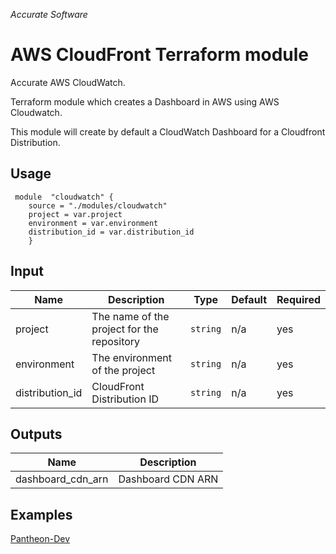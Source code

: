 
*Accurate Software*

# AWS CloudFront Terraform module

Accurate AWS CloudWatch.

Terraform module which creates a Dashboard in AWS using AWS Cloudwatch.

This module will create by default a CloudWatch Dashboard for a Cloudfront Distribution.

## Usage

     module  "cloudwatch" {    
        source = "./modules/cloudwatch"    
        project = var.project
        environment = var.environment
		distribution_id = var.distribution_id
        }

## Input
|  Name|Description   | Type | Default | Required
|--|--|--|--|--|
|  project| The name of the project for the repository | `string`| n/a | yes |
|  environment| The environment of the project  | `string`| n/a | yes |
|  distribution_id | CloudFront Distribution ID | `string` | n/a | yes |

## Outputs

|Name|Description  |
|--|--|
|dashboard_cdn_arn  | Dashboard CDN ARN |


## Examples
[Pantheon-Dev](https://git.acclabs.com.br/gitlab/acc/aplicacao-modelo-aws/src/tree/master/terraform/dev)